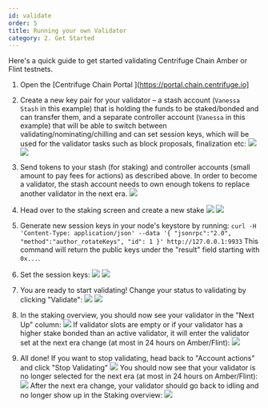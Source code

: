```yaml
---
id: validate
order: 5
title: Running your own Validator 
category: 2. Get Started
---
```

Here's a quick guide to get started validating Centrifuge Chain Amber or Flint testnets.


1. Open the [Centrifuge Chain Portal ](https://portal.chain.centrifuge.io]

2. Create a new key pair for your validator – a stash account (`Vanessa Stash` in this example) that is holding the funds to be staked/bonded and can transfer them, and a separate controller account (`Vanessa` in this example) that will be able to switch between validating/nominating/chilling and can set session keys, which will be used for the validator tasks such as block proposals, finalization etc: ![](./stash-account.png) ![](./controller-account.png)

3. Send tokens to your stash (for staking) and controller accounts (small amount to pay fees for actions) as described above. In order to become a validator, the stash account needs to own enough tokens to replace another validator in the next era. ![](./send-funds.png)

4. Head over to the staking screen and create a new stake ![](./staking-screen.png) ![](./new-stake.png)

5. Generate new session keys in your node's keystore by running: `curl -H 'Content-Type: application/json' --data '{ "jsonrpc":"2.0", "method":"author_rotateKeys", "id": 1 }' http://127.0.0.1:9933` This command will return the public keys under the "result" field starting with `0x...`.

6. Set the session keys: ![](./account-actions.png) ![](./set-session-key.png)

7. You are ready to start validating! Change your status to validating by clicking "Validate": ![](./account-actions-2.png) ![](./status-validate.png)

9. In the staking overview, you should now see your validator in the "Next Up" column: ![](./staking-overview.png) If validator slots are empty or if your validator has a higher stake bonded than an active validator, it will enter the validator set at the next era change (at most in 24 hours on Amber/Flint): ![](./next-up.png)

10. All done! If you want to stop validating, head back to "Account actions" and click "Stop Validating" ![](./stop-validating.png) You should now see that your validator is no longer selected for the next era (at most in 24 hours on Amber/Flint): ![](./not-selected.png) After the next era change, your validator should go back to idling and no longer show up in the Staking overview: ![](./idling.png)
